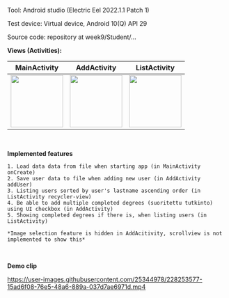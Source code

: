 Tool: Android studio (Electric Eel 2022.1.1 Patch 1)

Test device: Virtual device, Android 10(Q) API 29

Source code: repository at week9/Student/...

**Views (Activities):**    

|MainActivity|AddActivity|ListActivity|
|-|-|-|
|<kbd> <img src="https://user-images.githubusercontent.com/25344978/226956391-2f710d71-052f-417f-b05a-108c2c113d0c.png" width=120> </kbd>|<kbd> <img src="https://user-images.githubusercontent.com/25344978/228251567-7107893d-21e6-4509-9c7a-f6cddc9fcf45.png" width=120> </kbd>|<kbd> <img src="https://user-images.githubusercontent.com/25344978/228251755-3341c7b4-1dad-4c5d-a611-6a44ab6c23e6.png" width=120> </kbd>|


<br>

**Implemented features**  

```
1. Load data data from file when starting app (in MainActivity onCreate)  
2. Save user data to file when adding new user (in AddActivity addUser)
3. Listing users sorted by user's lastname ascending order (in ListActivity recycler-view)
4. Be able to add multiple completed degrees (suoritettu tutkinto) using UI checkbox (in AddActivity)
5. Showing completed degrees if there is, when listing users (in ListActivity) 

*Image selection feature is hidden in AddAcitivity, scrollview is not implemented to show this*
```


<br>


**Demo clip**

https://user-images.githubusercontent.com/25344978/228253577-15ad6f08-76e5-48a6-889a-037d7ae6971d.mp4




